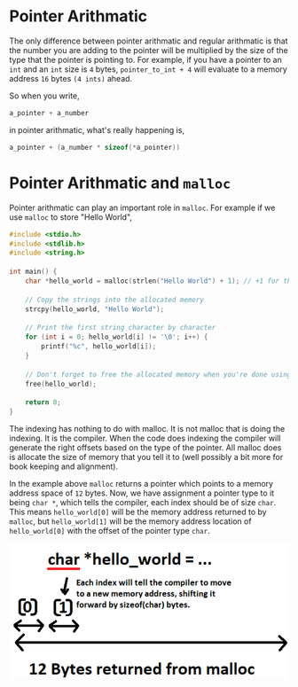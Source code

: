 # Pointer Arithmatic

The only difference between pointer arithmatic and regular arithmatic is that the number you are adding to the pointer will be multiplied by the size of the type that the pointer is pointing to. For example, if you have a pointer to an `int` and an `int` size is `4` bytes, `pointer_to_int + 4` will evaluate to a memory address `16` bytes `(4 ints)` ahead.

So when you write,

```C
a_pointer + a_number
```

in pointer arithmatic, what's really happening is,

```C
a_pointer + (a_number * sizeof(*a_pointer))
```

# Pointer Arithmatic and `malloc`

Pointer arithmatic can play an important role in `malloc`. For example if we use `malloc` to store "Hello World",

```C
#include <stdio.h>
#include <stdlib.h>
#include <string.h>

int main() {
    char *hello_world = malloc(strlen("Hello World") + 1); // +1 for the null terminator

    // Copy the strings into the allocated memory
    strcpy(hello_world, "Hello World");

    // Print the first string character by character
    for (int i = 0; hello_world[i] != '\0'; i++) {
        printf("%c", hello_world[i]);
    }

    // Don't forget to free the allocated memory when you're done using it
    free(hello_world);

    return 0;
}
```

The indexing has nothing to do with malloc. It is not malloc that is doing the indexing. It is the compiler. When the code does indexing the compiler will generate the right offsets based on the type of the pointer. All malloc does is allocate the size of memory that you tell it to (well possibly a bit more for book keeping and alignment).

In the example above `malloc` returns a pointer which points to a memory address space of `12` bytes. Now, we have assignment a pointer type to it being `char *`, which tells the compiler, each index should be of size `char`. This means `hello_world[0]` will be the memory address returned to by `malloc`, but `hello_world[1]` will be the memory address location of `hello_world[0]` with the offset of the pointer type `char`.

![](./images/pointer_arithmatic_1.png)
